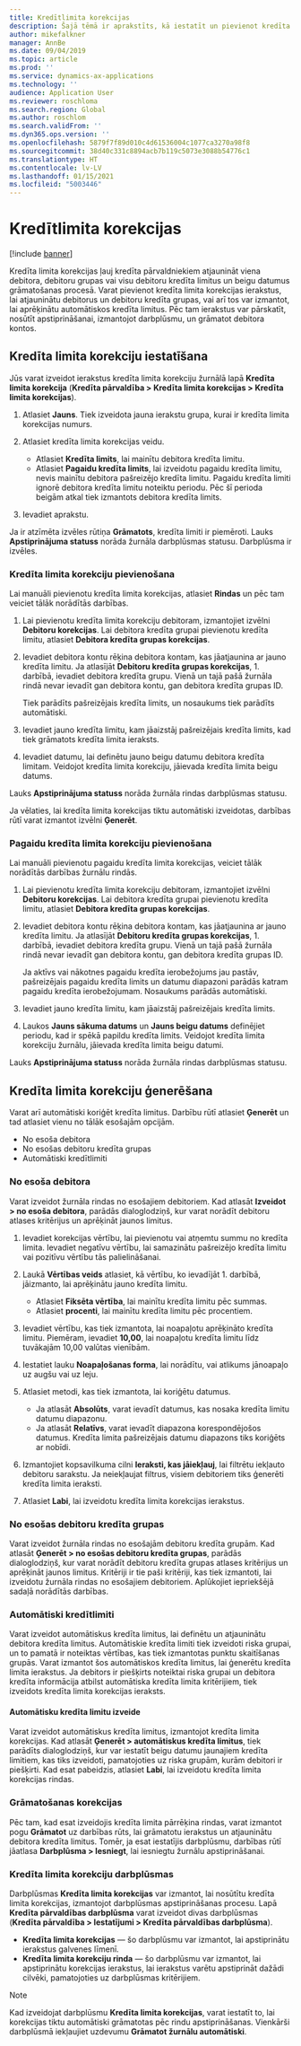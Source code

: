 ```yaml
---
title: Kredītlimita korekcijas
description: Šajā tēmā ir aprakstīts, kā iestatīt un pievienot kredīta limita korekcijas.
author: mikefalkner
manager: AnnBe
ms.date: 09/04/2019
ms.topic: article
ms.prod: ''
ms.service: dynamics-ax-applications
ms.technology: ''
audience: Application User
ms.reviewer: roschloma
ms.search.region: Global
ms.author: roschlom
ms.search.validFrom: ''
ms.dyn365.ops.version: ''
ms.openlocfilehash: 5879f7f89d010c4d61536004c1077ca3270a98f8
ms.sourcegitcommit: 38d40c331c8894acb7b119c5073e3088b54776c1
ms.translationtype: HT
ms.contentlocale: lv-LV
ms.lasthandoff: 01/15/2021
ms.locfileid: "5003446"
---
```

# <a name="credit-limit-adjustments"></a>Kredītlimita korekcijas 

[!include [banner](../includes/banner.md)]

Kredīta limita korekcijas ļauj kredīta pārvaldniekiem atjaunināt viena debitora, debitoru grupas vai visu debitoru kredīta limitus un beigu datumus grāmatošanas procesā. Varat pievienot kredīta limita korekcijas ierakstus, lai atjauninātu debitorus un debitoru kredīta grupas, vai arī tos var izmantot, lai aprēķinātu automātiskos kredīta limitus. Pēc tam ierakstus var pārskatīt, nosūtīt apstiprināšanai, izmantojot darbplūsmu, un grāmatot debitora kontos.

## <a name="set-up-credit-limit-adjustments"></a>Kredīta limita korekciju iestatīšana

Jūs varat izveidot ierakstus kredīta limita korekciju žurnālā lapā **Kredīta limita korekcija** (**Kredīta pārvaldība \> Kredīta limita korekcijas \> Kredīta limita korekcijas**).

1. Atlasiet **Jauns**. Tiek izveidota jauna ierakstu grupa, kurai ir kredīta limita korekcijas numurs.
2. Atlasiet kredīta limita korekcijas veidu.

    - Atlasiet **Kredīta limits**, lai mainītu debitora kredīta limitu.
    - Atlasiet **Pagaidu kredīta limits**, lai izveidotu pagaidu kredīta limitu, nevis mainītu debitora pašreizējo kredīta limitu. Pagaidu kredīta limiti ignorē debitora kredīta limitu noteiktu periodu. Pēc šī perioda beigām atkal tiek izmantots debitora kredīta limits.
3. Ievadiet aprakstu. 

Ja ir atzīmēta izvēles rūtiņa **Grāmatots**, kredīta limiti ir piemēroti. Lauks **Apstiprinājuma statuss** norāda žurnāla darbplūsmas statusu. Darbplūsma ir izvēles.

### <a name="add-credit-limit-adjustments"></a>Kredīta limita korekciju pievienošana

Lai manuāli pievienotu kredīta limita korekcijas, atlasiet **Rindas** un pēc tam veiciet tālāk norādītās darbības.

1. Lai pievienotu kredīta limita korekciju debitoram, izmantojiet izvēlni **Debitoru korekcijas**. Lai debitora kredīta grupai pievienotu kredīta limitu, atlasiet **Debitora kredīta grupas korekcijas**.
2. Ievadiet debitora kontu rēķina debitora kontam, kas jāatjaunina ar jauno kredīta limitu. Ja atlasījāt **Debitoru kredīta grupas korekcijas**, 1. darbībā, ievadiet debitora kredīta grupu. Vienā un tajā pašā žurnāla rindā nevar ievadīt gan debitora kontu, gan debitora kredīta grupas ID.

    Tiek parādīts pašreizējais kredīta limits, un nosaukums tiek parādīts automātiski.

3. Ievadiet jauno kredīta limitu, kam jāaizstāj pašreizējais kredīta limits, kad tiek grāmatots kredīta limita ieraksts.
4. Ievadiet datumu, lai definētu jauno beigu datumu debitora kredīta limitam. Veidojot kredīta limita korekciju, jāievada kredīta limita beigu datums.

Lauks **Apstiprinājuma statuss** norāda žurnāla rindas darbplūsmas statusu.

Ja vēlaties, lai kredīta limita korekcijas tiktu automātiski izveidotas, darbības rūtī varat izmantot izvēlni **Ģenerēt**.
 
### <a name="add-temporary-credit-limit-adjustments"></a>Pagaidu kredīta limita korekciju pievienošana

Lai manuāli pievienotu pagaidu kredīta limita korekcijas, veiciet tālāk norādītās darbības žurnālu rindās.

1. Lai pievienotu kredīta limita korekciju debitoram, izmantojiet izvēlni **Debitoru korekcijas**. Lai debitora kredīta grupai pievienotu kredīta limitu, atlasiet **Debitora kredīta grupas korekcijas**.
2. Ievadiet debitora kontu rēķina debitora kontam, kas jāatjaunina ar jauno kredīta limitu. Ja atlasījāt **Debitoru kredīta grupas korekcijas**, 1. darbībā, ievadiet debitora kredīta grupu. Vienā un tajā pašā žurnāla rindā nevar ievadīt gan debitora kontu, gan debitora kredīta grupas ID.

    Ja aktīvs vai nākotnes pagaidu kredīta ierobežojums jau pastāv, pašreizējais pagaidu kredīta limits un datumu diapazoni parādās katram pagaidu kredīta ierobežojumam. Nosaukums parādās automātiski.

3. Ievadiet jauno kredīta limitu, kam jāaizstāj pašreizējais kredīta limits.
4. Laukos **Jauns sākuma datums** un **Jauns beigu datums** definējiet periodu, kad ir spēkā papildu kredīta limits. Veidojot kredīta limita korekciju žurnālu, jāievada kredīta limita beigu datumi.

Lauks **Apstiprinājuma statuss** norāda žurnāla rindas darbplūsmas statusu.

## <a name="generate-credit-limit-adjustments"></a>Kredīta limita korekciju ģenerēšana

Varat arī automātiski koriģēt kredīta limitus. Darbību rūtī atlasiet **Ģenerēt** un tad atlasiet vienu no tālāk esošajām opcijām.

- No esoša debitora
- No esošas debitoru kredīta grupas
- Automātiski kredītlimiti

### <a name="from-existing-customer"></a>No esoša debitora

Varat izveidot žurnāla rindas no esošajiem debitoriem. Kad atlasāt **Izveidot \> no esoša debitora**, parādās dialoglodziņš, kur varat norādīt debitoru atlases kritērijus un aprēķināt jaunos limitus.

1. Ievadiet korekcijas vērtību, lai pievienotu vai atņemtu summu no kredīta limita. Ievadiet negatīvu vērtību, lai samazinātu pašreizējo kredīta limitu vai pozitīvu vērtību tās palielināšanai.
2. Laukā **Vērtības veids** atlasiet, kā vērtību, ko ievadījāt 1. darbībā, jāizmanto, lai aprēķinātu jauno kredīta limitu.

    - Atlasiet **Fiksēta vērtība**, lai mainītu kredīta limitu pēc summas.
    - Atlasiet **procenti**, lai mainītu kredīta limitu pēc procentiem.

3. Ievadiet vērtību, kas tiek izmantota, lai noapaļotu aprēķināto kredīta limitu. Piemēram, ievadiet **10,00**, lai noapaļotu kredīta limitu līdz tuvākajām 10,00 valūtas vienībām.
4. Iestatiet lauku **Noapaļošanas forma**, lai norādītu, vai atlikums jānoapaļo uz augšu vai uz leju.
5. Atlasiet metodi, kas tiek izmantota, lai koriģētu datumus.

    - Ja atlasāt **Absolūts**, varat ievadīt datumus, kas nosaka kredīta limitu datumu diapazonu.
    - Ja atlasāt **Relatīvs**, varat ievadīt diapazona korespondējošos datumus. Kredīta limita pašreizējais datumu diapazons tiks koriģēts ar nobīdi.

6. Izmantojiet kopsavilkuma cilni **Ieraksti, kas jāiekļauj**, lai filtrētu iekļauto debitoru sarakstu. Ja neiekļaujat filtrus, visiem debitoriem tiks ģenerēti kredīta limita ieraksti.
7. Atlasiet **Labi**, lai izveidotu kredīta limita korekcijas ierakstus.

### <a name="from-existing-customer-credit-group"></a>No esošas debitoru kredīta grupas

Varat izveidot žurnāla rindas no esošajām debitoru kredīta grupām. Kad atlasāt **Ģenerēt \> no esošas debitoru kredīta grupas**, parādās dialoglodziņš, kur varat norādīt debitoru kredīta grupas atlases kritērijus un aprēķināt jaunos limitus. Kritēriji ir tie paši kritēriji, kas tiek izmantoti, lai izveidotu žurnāla rindas no esošajiem debitoriem. Aplūkojiet iepriekšējā sadaļā norādītās darbības.

### <a name="automatic-credit-limits"></a>Automātiski kredītlimiti

Varat izveidot automātiskus kredīta limitus, lai definētu un atjauninātu debitora kredīta limitus. Automātiskie kredīta limiti tiek izveidoti riska grupai, un to pamatā ir noteiktas vērtības, kas tiek izmantotas punktu skaitīšanas grupās. Varat izmantot šos automātiskos kredīta limitus, lai ģenerētu kredīta limita ierakstus. Ja debitors ir piešķirts noteiktai riska grupai un debitora kredīta informācija atbilst automātiska kredīta limita kritērijiem, tiek izveidots kredīta limita korekcijas ieraksts.

#### <a name="create-automatic-credit-limits"></a>Automātisku kredīta limitu izveide

Varat izveidot automātiskus kredīta limitus, izmantojot kredīta limita korekcijas. Kad atlasāt **Ģenerēt \> automātiskus kredīta limitus**, tiek parādīts dialoglodziņš, kur var iestatīt beigu datumu jaunajiem kredīta limitiem, kas tiks izveidoti, pamatojoties uz riska grupām, kurām debitori ir piešķirti. Kad esat pabeidzis, atlasiet **Labi**, lai izveidotu kredīta limita korekcijas rindas.

### <a name="post-adjustments"></a>Grāmatošanas korekcijas

Pēc tam, kad esat izveidojis kredīta limita pārrēķina rindas, varat izmantot pogu **Grāmatot** uz darbības rūts, lai grāmatotu ierakstus un atjauninātu debitora kredīta limitus. Tomēr, ja esat iestatījis darbplūsmu, darbības rūtī jāatlasa **Darbplūsma \> Iesniegt**, lai iesniegtu žurnālu apstiprināšanai.

### <a name="credit-limit-adjustments-workflows"></a>Kredīta limita korekciju darbplūsmas

Darbplūsmas **Kredīta limita korekcijas** var izmantot, lai nosūtītu kredīta limita korekcijas, izmantojot darbplūsmas apstiprināšanas procesu. Lapā **Kredīta pārvaldības darbplūsma** varat izveidot divas darbplūsmas (**Kredīta pārvaldība \> Iestatījumi \> Kredīta pārvaldības darbplūsma**).

- **Kredīta limita korekcijas** — šo darbplūsmu var izmantot, lai apstiprinātu ierakstus galvenes līmenī.
- **Kredīta limita korekciju rinda** — šo darbplūsmu var izmantot, lai apstiprinātu korekcijas ierakstus, lai ierakstus varētu apstiprināt dažādi cilvēki, pamatojoties uz darbplūsmas kritērijiem.

> [!NOTE]
> Kad izveidojat darbplūsmu **Kredīta limita korekcijas**, varat iestatīt to, lai korekcijas tiktu automātiski grāmatotas pēc rindu apstiprināšanas. Vienkārši darbplūsmā iekļaujiet uzdevumu **Grāmatot žurnālu automātiski**.
